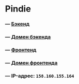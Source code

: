# Pindie

### — [Бэкенд](https://github.com/SoTiredd/pindie_backend)

### — [Домен бэкенда](https://ludik-api.nomorepartiesco.ru)

### — [Фронтенд](https://github.com/SoTiredd/pindie_frontend)

### — [Домен фронтенда](https://ludik.nomorepartiesco.ru)

### — IP-адрес: `158.160.155.164`
